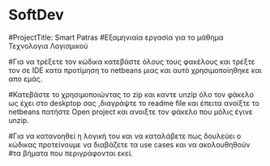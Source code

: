 # SoftDev
#ProjectTitle: Smart Patras
#Εξαμηνιαία εργασία για το μάθημα Τεχνολογια Λογισμικού



#Για να τρέξετε τον κώδικα κατεβάστε όλους τους φακέλους και τρέξτε τον σε IDE κατα προτίμηση το netbeans μιας και αυτό 
χρησιμοποίηθηκε και απο εμάς.

#Κατεβάστε το χρησιμοποιώντας το zip και καντε unzip όλο τον φάκελο ως έχει στο deskptop σας ,διαγράψτε το readme file και
έπειτα ανοίξτε το netbeans πατήστε Open project  και ανοιξτε τον φάκελο που μόλις έγινε unzip.


#Για να κατανοηθεί η λογική του και να καταλάβετε πως δουλεύει ο κώδικας προτείνουμε να διαβάζετε τα use cases και να ακολουθηθούν
#τα βήματα που περιγράφονται εκεί.

